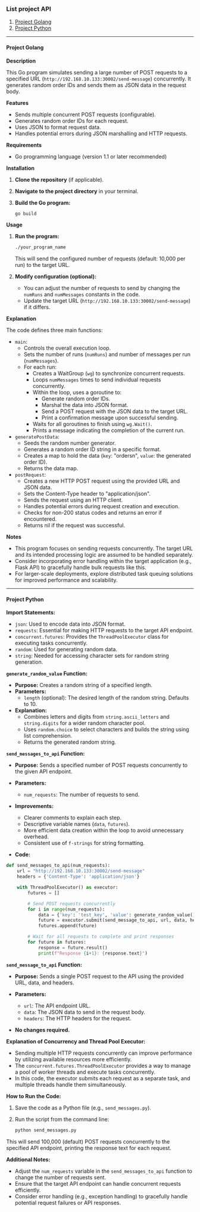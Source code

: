 ### List project API

1. [Project Golang](#project-golang)
2. [Project Python](#project-python)
------
#### Project Golang

**Description**

This Go program simulates sending a large number of POST requests to a specified URL (`http://192.168.10.133:30002/send-message`) concurrently. It generates random order IDs and sends them as JSON data in the request body.

**Features**

* Sends multiple concurrent POST requests (configurable).
* Generates random order IDs for each request.
* Uses JSON to format request data.
* Handles potential errors during JSON marshalling and HTTP requests.

**Requirements**

* Go programming language (version 1.1 or later recommended)

**Installation**

1.  **Clone the repository** (if applicable).
2.  **Navigate to the project directory** in your terminal.
3.  **Build the Go program:**

    ```bash
    go build
    ```

**Usage**

1.  **Run the program:**

    ```bash
    ./your_program_name
    ```

    This will send the configured number of requests (default: 10,000 per run) to the target URL.

2.  **Modify configuration (optional):**

    - You can adjust the number of requests to send by changing the `numRuns` and `numMessages` constants in the code.
    - Update the target URL (`http://192.168.10.133:30002/send-message`) if it differs.

**Explanation**

The code defines three main functions:

* `main`:
    * Controls the overall execution loop.
    * Sets the number of runs (`numRuns`) and number of messages per run (`numMessages`).
    * For each run:
        * Creates a WaitGroup (`wg`) to synchronize concurrent requests.
        * Loops `numMessages` times to send individual requests concurrently.
        * Within the loop, uses a goroutine to:
            * Generate random order IDs.
            * Marshal the data into JSON format.
            * Send a POST request with the JSON data to the target URL.
            * Print a confirmation message upon successful sending.
        * Waits for all goroutines to finish using `wg.Wait()`.
        * Prints a message indicating the completion of the current run.
* `generatePostData`:
    * Seeds the random number generator.
    * Generates a random order ID string in a specific format.
    * Creates a map to hold the data (`key`: "ordersn", `value`: the generated order ID).
    * Returns the data map.
* `postRequest`:
    * Creates a new HTTP POST request using the provided URL and JSON data.
    * Sets the Content-Type header to "application/json".
    * Sends the request using an HTTP client.
    * Handles potential errors during request creation and execution.
    * Checks for non-200 status codes and returns an error if encountered.
    * Returns nil if the request was successful.

**Notes**

* This program focuses on sending requests concurrently. The target URL and its intended processing logic are assumed to be handled separately.
* Consider incorporating error handling within the target application (e.g., Flask API) to gracefully handle bulk requests like this.
* For larger-scale deployments, explore distributed task queuing solutions for improved performance and scalability.

-----

#### Project Python

**Import Statements:**

- `json`: Used to encode data into JSON format.
- `requests`: Essential for making HTTP requests to the target API endpoint.
- `concurrent.futures`: Provides the `ThreadPoolExecutor` class for executing tasks concurrently.
- `random`: Used for generating random data.
- `string`: Needed for accessing character sets for random string generation.

**`generate_random_value` Function:**

- **Purpose:** Creates a random string of a specified length.
- **Parameters:**
    - `length` (optional): The desired length of the random string. Defaults to 10.
- **Explanation:**
    - Combines letters and digits from `string.ascii_letters` and `string.digits` for a wider random character pool.
    - Uses `random.choice` to select characters and builds the string using list comprehension.
    - Returns the generated random string.

**`send_messages_to_api` Function:**

- **Purpose:** Sends a specified number of POST requests concurrently to the given API endpoint.
- **Parameters:**
    - `num_requests`: The number of requests to send.
- **Improvements:**
    - Clearer comments to explain each step.
    - Descriptive variable names (`data`, `futures`).
    - More efficient data creation within the loop to avoid unnecessary overhead.
    - Consistent use of `f-strings` for string formatting.

- **Code:**

```python
def send_messages_to_api(num_requests):
    url = "http://192.168.10.133:30002/send-message"
    headers = {'Content-Type': 'application/json'}

    with ThreadPoolExecutor() as executor:
        futures = []

        # Send POST requests concurrently
        for i in range(num_requests):
            data = {'key': 'test_key', 'value': generate_random_value()}
            future = executor.submit(send_message_to_api, url, data, headers)
            futures.append(future)

        # Wait for all requests to complete and print responses
        for future in futures:
            response = future.result()
            print(f"Response {i+1}: {response.text}")
```

**`send_message_to_api` Function:**

- **Purpose:** Sends a single POST request to the API using the provided URL, data, and headers.

- **Parameters:**
    - `url`: The API endpoint URL.
    - `data`: The JSON data to send in the request body.
    - `headers`: The HTTP headers for the request.
    
- **No changes required.**

**Explanation of Concurrency and Thread Pool Executor:**

- Sending multiple HTTP requests concurrently can improve performance by utilizing available resources more efficiently.
- The `concurrent.futures.ThreadPoolExecutor` provides a way to manage a pool of worker threads and execute tasks concurrently.
- In this code, the executor submits each request as a separate task, and multiple threads handle them simultaneously.

**How to Run the Code:**

1. Save the code as a Python file (e.g., `send_messages.py`).
2. Run the script from the command line:

   ```bash
   python send_messages.py
   ```

This will send 100,000 (default) POST requests concurrently to the specified API endpoint, printing the response text for each request.

**Additional Notes:**

- Adjust the `num_requests` variable in the `send_messages_to_api` function to change the number of requests sent.
- Ensure that the target API endpoint can handle concurrent requests efficiently.
- Consider error handling (e.g., exception handling) to gracefully handle potential request failures or API responses.